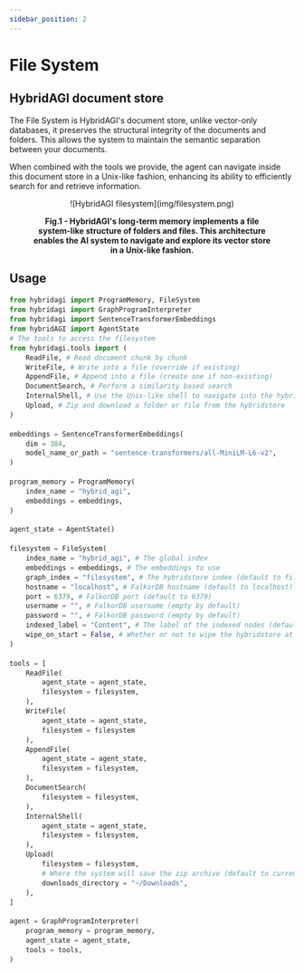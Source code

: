 ```yaml
---
sidebar_position: 2
---
```


# File System
## HybridAGI document store

The File System is HybridAGI's document store, unlike vector-only databases, it preserves the structural integrity of the documents and folders. This allows the system to maintain the semantic separation between your documents.

When combined with the tools we provide, the agent can navigate inside this document store in a Unix-like fashion, enhancing its ability to efficiently search for and retrieve information.

<figure>
  <p align="center">
    ![HybridAGI filesystem](img/filesystem.png)
    <figcaption align="center"><b>Fig.1 - HybridAGI's long-term memory implements a file system-like structure of folders and files. This architecture enables the AI system to navigate and explore its vector store in a Unix-like fashion.</b></figcaption>
  </p>
</figure>

## Usage

```python
from hybridagi import ProgramMemory, FileSystem
from hybridagi import GraphProgramInterpreter
from hybridagi import SentenceTransformerEmbeddings
from hybridAGI import AgentState
# The tools to access the filesystem
from hybridagi.tools import (
    ReadFile, # Read document chunk by chunk
    WriteFile, # Write into a file (override if existing)
    AppendFile, # Append into a file (create one if non-existing)
    DocumentSearch, # Perform a similarity based search 
    InternalShell, # Use the Unix-like shell to navigate into the hybridstore and organize it
    Upload, # Zip and download a folder or file from the hybridstore
)

embeddings = SentenceTransformerEmbeddings(
    dim = 384,
    model_name_or_path = "sentence-transformers/all-MiniLM-L6-v2",
)

program_memory = ProgramMemory(
    index_name = "hybrid_agi", 
    embeddings = embeddings,
)

agent_state = AgentState()

filesystem = FileSystem(
    index_name = "hybrid_agi", # The global index
    embeddings = embeddings, # The embeddings to use
    graph_index = "filesystem", # The hybridstore index (default to filesystem)
    hostname = "localhost", # FalkorDB hostname (default to localhost)
    port = 6379, # FalkorDB port (default to 6379)
    username = "", # FalkorDB username (empty by default)
    password = "", # FalkorDB password (empty by default)
    indexed_label = "Content", # The label of the indexed nodes (default to Content)
    wipe_on_start = False, # Whether or not to wipe the hybridstore at start (default to False)
)

tools = [
    ReadFile(
        agent_state = agent_state,
        filesystem = filesystem,
    ),
    WriteFile(
        agent_state = agent_state,
        filesystem = filesystem
    ),
    AppendFile(
        agent_state = agent_state,
        filesystem = filesystem,
    ),
    DocumentSearch(
        filesystem = filesystem,
    ),
    InternalShell(
        agent_state = agent_state,
        filesystem = filesystem,
    ),
    Upload(
        filesystem = filesystem,
        # Where the system will save the zip archive (default to current working directory)
        downloads_directory = "~/Downloads",
    ),
]

agent = GraphProgramInterpreter(
    program_memory = program_memory,
    agent_state = agent_state,
    tools = tools,
)
```